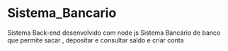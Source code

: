 # Sistema_Bancario
Sistema Back-end  desenvolvido com node js  Sistema Bancário de banco  que permite sacar , depositar e consultar saldo e criar conta
